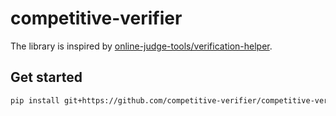 # competitive-verifier

The library is inspired by [online-judge-tools/verification-helper](https://github.com/online-judge-tools/verification-helper).

## Get started

```sh
pip install git+https://github.com/competitive-verifier/competitive-verifier.git@main
```